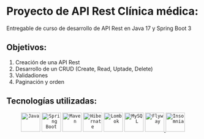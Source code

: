 # Proyecto de API Rest Clínica médica:
Entregable de curso de desarrollo de API Rest en Java 17 y Spring Boot 3

## Objetivos:
1. Creación de una API Rest
2. Desarrollo de un CRUD (Create, Read, Uptade, Delete)
3. Validadiones
4. Paginación y orden

## Tecnologías utilizadas:




<div align="center">
	<code><a href="https://www.oracle.com/java/" target="_blank"><img width="50" src="https://user-images.githubusercontent.com/25181517/117201156-9a724800-adec-11eb-9a9d-3cd0f67da4bc.png" alt="Java" title="Java"/></a></code>
	<code><a href="https://start.spring.io/" target="_blank"><img width="50" src="https://user-images.githubusercontent.com/25181517/183891303-41f257f8-6b3d-487c-aa56-c497b880d0fb.png" alt="Spring Boot" title="Spring Boot"/></a></code>
	<code><a href="https://maven.apache.org/guides/" target="_blank"><img width="50" src="https://user-images.githubusercontent.com/25181517/117207242-07d5a700-adf4-11eb-975e-be04e62b984b.png" alt="Maven" title="Maven"/></a></code>
	<code><a href="https://hibernate.org/" target="_blank"><img width="50" src="https://user-images.githubusercontent.com/25181517/117207493-49665200-adf4-11eb-808e-a9c0fcc2a0a0.png" alt="Hibernate" title="Hibernate"/></a></code>
	<code><a href="https://projectlombok.org/" target="_blank"><img width="50" src="https://user-images.githubusercontent.com/25181517/190229463-87fa862f-ccf0-48da-8023-940d287df610.png" alt="Lombok" title="Lombok"/></a></code>
	<code><a href="https://www.mysql.com/" target="_blank"><img width="50" src="https://user-images.githubusercontent.com/25181517/183896128-ec99105a-ec1a-4d85-b08b-1aa1620b2046.png" alt="MySQL" title="MySQL"/></a></code>
  	<code><a href="https://flywaydb.org/" target="_blank"><img width="50" src="https://upload.wikimedia.org/wikipedia/commons/e/e1/Flyway_logo.svg" alt="Flyway" title="Flyway"/></code>
	<code><a href="https://insomnia.rest/download" target="_blank"><img width="50" src="https://i.ibb.co/s9RzC1t/insomnia-seeklogo.png" alt="Insomnia"  title="Insomnia"/></code>
</div>

